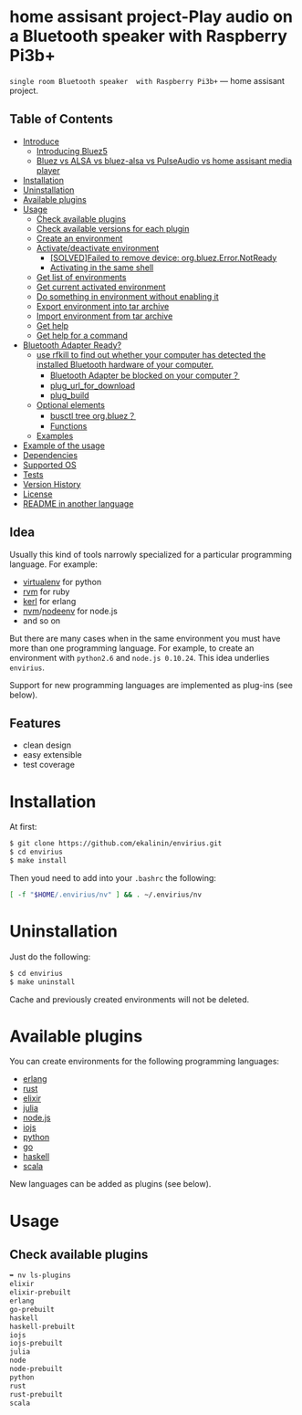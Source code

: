 home assisant project-Play audio on a Bluetooth speaker with Raspberry Pi3b+
========

``single room Bluetooth speaker  with Raspberry Pi3b+`` — home assisant project.

Table of Contents
-----------------

  * [Introduce](#envirius)
    * [Introducing Bluez5](https://blog.csdn.net/Archer1991/article/details/62233164)
    * [Bluez vs ALSA  vs bluez-alsa vs PulseAudio vs home assisant media player](https://zhuanlan.zhihu.com/p/487809142?)
  * [Installation](#installation)
  * [Uninstallation](#uninstallation)
  * [Available plugins](#available-plugins)
  * [Usage](#usage)
    * [Check available plugins](#check-available-plugins)
    * [Check available versions for each plugin](#check-available-versions-for-each-plugin)
    * [Create an environment](#create-an-environment)
    * [Activate/deactivate environment](#activatedeactivate-environment)
      * [[SOLVED]Failed to remove device: org.bluez.Error.NotReady](https://www.msly.cn/boards/topic/3206/%E6%A0%91%E8%8E%93%E6%B4%BE%E9%80%9A%E8%BF%87linux%E4%B8%AD%E8%93%9D%E7%89%99%E5%8D%8F%E8%AE%AE%E6%A0%88bluz%E8%BF%9E%E6%8E%A5%E8%93%9D%E7%89%99%E9%9F%B3%E7%AE%B1%E6%8E%A5%E5%85%A5home-assistnant#3667)
      * [Activating in the same shell](#activating-in-the-same-shell)
    * [Get list of environments](#get-list-of-environments)
    * [Get current activated environment](#get-current-activated-environment)
    * [Do something in environment without enabling it](#do-something-in-environment-without-enabling-it)
    * [Export environment into tar archive](#export-environment-into-tar-archive)
    * [Import environment from tar archive ](#import-environment-from-tar-archive)
    * [Get help](#get-help)
    * [Get help for a command](#get-help-for-a-command)
  * [Bluetooth Adapter Ready?](https://www.msly.cn/boards/topic/3221/bluetooth-speaker-is-silent-checklist#3697)
    * [use rfkill to find out whether your computer has detected the installed Bluetooth hardware of your computer.](https://www.msly.cn/boards/topic/3221/bluetooth-speaker-is-silent-checklist#3698)
      * [Bluetooth Adapter be blocked on your computer？](https://www.msly.cn/boards/topic/3221/bluetooth-speaker-is-silent-checklist#3699)
      * [plug_url_for_download](#plug_url_for_download)
      * [plug_build](#plug_build)
    * [Optional elements](#optional-elements)
      * [busctl tree org.bluez？](https://www.msly.cn/boards/topic/3221/bluetooth-speaker-is-silent-checklist/page/2#3708)
      * [Functions](#functions)
    * [Examples](#examples)
  * [Example of the usage](#example-of-the-usage)
  * [Dependencies](#dependencies)
  * [Supported OS](#supported-os)
  * [Tests](#tests)
  * [Version History](#version-history)
  * [License](#license)
  * [README in another language](#readme-in-another-language)

Idea
----

Usually this kind of tools narrowly specialized for a particular
programming language. For example:

  * [virtualenv](https://github.com/pypa/virtualenv/) for python
  * [rvm](https://github.com/wayneeseguin/rvm/) for ruby
  * [kerl](https://github.com/spawngrid/kerl/) for erlang
  * [nvm](https://github.com/creationix/nvm)/[nodeenv](https://github.com/ekalinin/nodeenv/) for node.js
  * and so on

But there are many cases when in the same environment you must have more
than one programming language. For example, to create an environment with
``python2.6`` and ``node.js 0.10.24``. This idea underlies ``envirius``.

Support for new programming languages are implemented as plug-ins (see below).

Features
--------

* clean design
* easy extensible
* test coverage

Installation
============

At first:

```bash
$ git clone https://github.com/ekalinin/envirius.git
$ cd envirius
$ make install
```

Then youd need to add into your ``.bashrc`` the following:

```bash
[ -f "$HOME/.envirius/nv" ] && . ~/.envirius/nv
```

Uninstallation
==============

Just do the following:

```bash
$ cd envirius
$ make uninstall
```

Cache and previously created environments will not be deleted.

Available plugins
=================

You can create environments for the following programming languages:

* [erlang](http://erlang.org/)
* [rust](http://rust-lang.org/)
* [elixir](http://elixir-lang.org/)
* [julia](http://julialang.org/)
* [node.js](http://nodejs.org/)
* [iojs](https://iojs.org/)
* [python](https://www.python.org/)
* [go](http://golang.org/)
* [haskell](http://haskell.org/)
* [scala](http://scala-lang.org/)

New languages can be added as plugins (see below).

Usage
=====

Check available plugins
-----------------------

```bash
➥ nv ls-plugins
elixir
elixir-prebuilt
erlang
go-prebuilt
haskell
haskell-prebuilt
iojs
iojs-prebuilt
julia
node
node-prebuilt
python
rust
rust-prebuilt
scala
